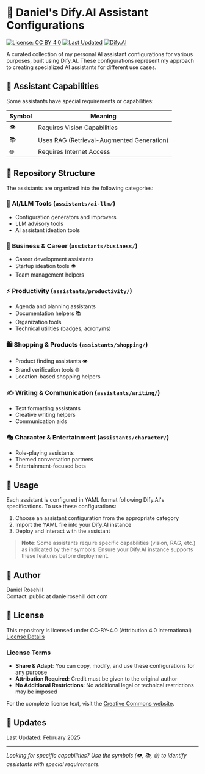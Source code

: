 # 🤖 Daniel's Dify.AI Assistant Configurations

[![License: CC BY 4.0](https://img.shields.io/badge/License-CC%20BY%204.0-lightgrey.svg)](https://creativecommons.org/licenses/by/4.0/)
[![Last Updated](https://img.shields.io/badge/Last%20Updated-February%202025-blue)](https://github.com/danielrosehill/dify-assistant-configs)
[![Dify.AI](https://img.shields.io/badge/Platform-Dify.AI-orange)](https://dify.ai)

A curated collection of my personal AI assistant configurations for various purposes, built using Dify.AI. These configurations represent my approach to creating specialized AI assistants for different use cases.

## 🎯 Assistant Capabilities

Some assistants have special requirements or capabilities:

| Symbol | Meaning |
|--------|---------|
| 👁️ | Requires Vision Capabilities |
| 📚 | Uses RAG (Retrieval-Augmented Generation) |
| 🌐 | Requires Internet Access |

## 📁 Repository Structure

The assistants are organized into the following categories:

### 🧠 AI/LLM Tools (`assistants/ai-llm/`)
- Configuration generators and improvers
- LLM advisory tools
- AI assistant ideation tools

### 💼 Business & Career (`assistants/business/`)
- Career development assistants
- Startup ideation tools 👁️
- Team management helpers

### ⚡ Productivity (`assistants/productivity/`)
- Agenda and planning assistants
- Documentation helpers 📚
- Organization tools
- Technical utilities (badges, acronyms)

### 🛍️ Shopping & Products (`assistants/shopping/`)
- Product finding assistants 👁️
- Brand verification tools 🌐
- Location-based shopping helpers

### ✍️ Writing & Communication (`assistants/writing/`)
- Text formatting assistants
- Creative writing helpers
- Communication aids

### 🎭 Character & Entertainment (`assistants/character/`)
- Role-playing assistants
- Themed conversation partners
- Entertainment-focused bots

## 🚀 Usage

Each assistant is configured in YAML format following Dify.AI's specifications. To use these configurations:

1. Choose an assistant configuration from the appropriate category
2. Import the YAML file into your Dify.AI instance
3. Deploy and interact with the assistant

> **Note**: Some assistants require specific capabilities (vision, RAG, etc.) as indicated by their symbols. Ensure your Dify.AI instance supports these features before deployment.

## 👤 Author

Daniel Rosehill  
Contact: public at danielrosehill dot com

## 📜 License

This repository is licensed under CC-BY-4.0 (Attribution 4.0 International)  
[License Details](https://creativecommons.org/licenses/by/4.0/)

### License Terms
- **Share & Adapt**: You can copy, modify, and use these configurations for any purpose
- **Attribution Required**: Credit must be given to the original author
- **No Additional Restrictions**: No additional legal or technical restrictions may be imposed

For the complete license text, visit the [Creative Commons website](https://creativecommons.org/licenses/by/4.0/legalcode).

## 🔄 Updates

Last Updated: February 2025

---
*Looking for specific capabilities? Use the symbols (👁️, 📚, 🌐) to identify assistants with special requirements.*
